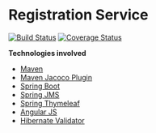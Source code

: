 # Registration Service
[![Build Status](https://travis-ci.org/aveOwl/Registration-Service.svg?branch=master)](https://travis-ci.org/aveOwl/Registration-Service)
[![Coverage Status](https://coveralls.io/repos/github/aveOwl/Registration-Service/badge.svg?branch=master)](https://coveralls.io/github/aveOwl/Registration-Service?branch=master)

**Technologies involved**
* [Maven](https://maven.apache.org/)
* [Maven Jacoco Plugin](http://www.eclemma.org/jacoco/trunk/doc/maven.html)
* [Spring Boot](http://docs.spring.io/spring-boot/docs/current/reference/htmlsingle/)
* [Spring JMS](http://docs.spring.io/spring/docs/current/spring-framework-reference/html/jms.html)
* [Spring Thymeleaf](http://www.thymeleaf.org/documentation.html)
* [Angular JS](https://angularjs.org/)
* [Hibernate Validator](http://hibernate.org/validator/)
